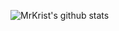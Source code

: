 ![MrKrist's github stats](https://github-readme-stats.vercel.app/api?username=MrKrist16&show_icons=true&theme=tokyonight)
